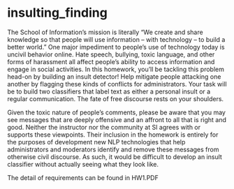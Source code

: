 # insulting_finding

The School of Information’s mission is literally “We create and share knowledge so that people will use information – with technology – to build a better world.” One major impediment to people’s use of technology today is uncivil behavior online. Hate speech, bullying, toxic language, and other forms of harassment all affect people’s ability to access information and engage in social activities. In this homework, you’ll be tackling this problem head-on by building an insult detector! Help mitigate people attacking one another by flagging these kinds of conflicts for administrators. Your task will be to build two classifiers that label text as either a personal insult or a regular communication. The fate of free discourse rests on your shoulders.

Given the toxic nature of people’s comments, please be aware that you may see messages that are deeply offensive and an affront to all that is right and good. Neither the instructor nor the community at SI agrees with or supports these viewpoints. Their inclusion in the homework is entirely for the purposes of development new NLP technologies that help administrators and moderators identify and remove these messages from otherwise civil discourse. As such, it would be difficult to develop an insult classifier without actually seeing what they look like.

The detail of requirements can be found in HW1.PDF
